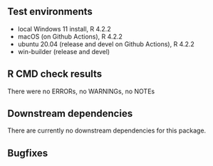 ## Test environments
* local Windows 11 install, R 4.2.2
* macOS (on Github Actions), R 4.2.2
* ubuntu 20.04 (release and devel on Github Actions), R 4.2.2
* win-builder (release and devel)


## R CMD check results
There were no ERRORs, no WARNINGs, no NOTEs


## Downstream dependencies
There are currently no downstream dependencies for this package.

## Bugfixes

